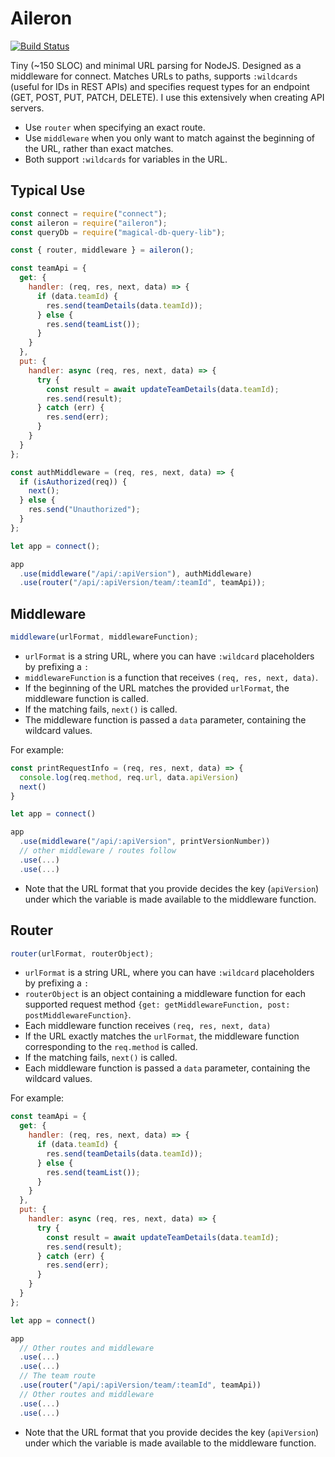 # Aileron

[![Build Status](https://travis-ci.org/sanjaypojo/aileron.svg?branch=master)](https://travis-ci.org/sanjaypojo/aileron)

Tiny (~150 SLOC) and minimal URL parsing for NodeJS. Designed as a middleware for connect. Matches URLs to paths, supports `:wildcards` (useful for IDs in REST APIs) and specifies request types for an endpoint (GET, POST, PUT, PATCH, DELETE). I use this extensively when creating API servers.

- Use `router` when specifying an exact route.
- Use `middleware` when you only want to match against the beginning of the URL, rather than exact matches.
- Both support `:wildcards` for variables in the URL.

## Typical Use

```javascript
const connect = require("connect");
const aileron = require("aileron");
const queryDb = require("magical-db-query-lib");

const { router, middleware } = aileron();

const teamApi = {
  get: {
    handler: (req, res, next, data) => {
      if (data.teamId) {
        res.send(teamDetails(data.teamId));
      } else {
        res.send(teamList());
      }
    }
  },
  put: {
    handler: async (req, res, next, data) => {
      try {
        const result = await updateTeamDetails(data.teamId);
        res.send(result);
      } catch (err) {
        res.send(err);
      }
    }
  }
};

const authMiddleware = (req, res, next, data) => {
  if (isAuthorized(req)) {
    next();
  } else {
    res.send("Unauthorized");
  }
};

let app = connect();

app
  .use(middleware("/api/:apiVersion"), authMiddleware)
  .use(router("/api/:apiVersion/team/:teamId", teamApi));
```

## Middleware

```javascript
middleware(urlFormat, middlewareFunction);
```

- `urlFormat` is a string URL, where you can have `:wildcard` placeholders by prefixing a `:`
- `middlewareFunction` is a function that receives `(req, res, next, data)`.
- If the beginning of the URL matches the provided `urlFormat`, the middleware function is called.
- If the matching fails, `next()` is called.
- The middleware function is passed a `data` parameter, containing the wildcard values.

For example:

```javascript
const printRequestInfo = (req, res, next, data) => {
  console.log(req.method, req.url, data.apiVersion)
  next()
}

let app = connect()

app
  .use(middleware("/api/:apiVersion", printVersionNumber))
  // other middleware / routes follow
  .use(...)
  .use(...)
```

- Note that the URL format that you provide decides the key (`apiVersion`) under which the variable is made available to the middleware function.

## Router

```javascript
router(urlFormat, routerObject);
```

- `urlFormat` is a string URL, where you can have `:wildcard` placeholders by prefixing a `:`
- `routerObject` is an object containing a middleware function for each supported request method `{get: getMiddlewareFunction, post: postMiddlewareFunction}`.
- Each middleware function receives `(req, res, next, data)`
- If the URL exactly matches the `urlFormat`, the middleware function corresponding to the `req.method` is called.
- If the matching fails, `next()` is called.
- Each middleware function is passed a `data` parameter, containing the wildcard values.

For example:

```javascript
const teamApi = {
  get: {
    handler: (req, res, next, data) => {
      if (data.teamId) {
        res.send(teamDetails(data.teamId));
      } else {
        res.send(teamList());
      }
    }
  },
  put: {
    handler: async (req, res, next, data) => {
      try {
        const result = await updateTeamDetails(data.teamId);
        res.send(result);
      } catch (err) {
        res.send(err);
      }
    }
  }
};

let app = connect()

app
  // Other routes and middleware
  .use(...)
  .use(...)
  // The team route
  .use(router("/api/:apiVersion/team/:teamId", teamApi))
  // Other routes and middleware
  .use(...)
  .use(...)
```

- Note that the URL format that you provide decides the key (`apiVersion`) under which the variable is made available to the middleware function.
